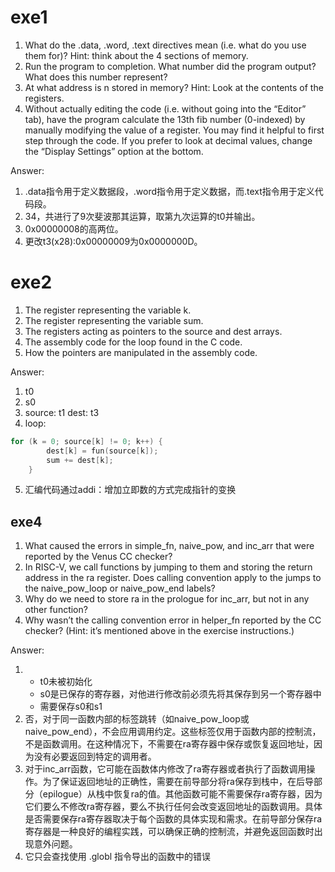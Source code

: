 # exe1
1. What do the .data, .word, .text directives mean (i.e. what do you use them for)? Hint: think about the 4 sections of memory.
2. Run the program to completion. What number did the program output? What does this number represent?
3. At what address is n stored in memory? Hint: Look at the contents of the registers.
4. Without actually editing the code (i.e. without going into the “Editor” tab), have the program calculate the 13th fib number (0-indexed) by manually modifying the value of a register. You may find it helpful to first step through the code. If you prefer to look at decimal values, change the “Display Settings” option at the bottom.


Answer:
1. .data指令用于定义数据段，.word指令用于定义数据，而.text指令用于定义代码段。
2.  34，共进行了9次斐波那其运算，取第九次运算的t0并输出。
3.  0x00000008的高两位。
4.   更改t3(x28):0x00000009为0x0000000D。

# exe2
1. The register representing the variable k.
2. The register representing the variable sum.
3. The registers acting as pointers to the source and dest arrays.
4. The assembly code for the loop found in the C code.
5. How the pointers are manipulated in the assembly code.

Answer:
1. t0
2. s0
3. source: t1   dest: t3
4.  loop:
```C
for (k = 0; source[k] != 0; k++) {
        dest[k] = fun(source[k]);
        sum += dest[k];
    }
```
5.  汇编代码通过addi：增加立即数的方式完成指针的变换

## exe4
1. What caused the errors in simple_fn, naive_pow, and inc_arr that were reported by the Venus CC checker?
2. In RISC-V, we call functions by jumping to them and storing the return address in the ra register. Does calling convention apply to the jumps to the naive_pow_loop or naive_pow_end labels?
3. Why do we need to store ra in the prologue for inc_arr, but not in any other function?
4. Why wasn’t the calling convention error in helper_fn reported by the CC checker? (Hint: it’s mentioned above in the exercise instructions.)

Answer:
1. - t0未被初始化
    -  s0是已保存的寄存器，对他进行修改前必须先将其保存到另一个寄存器中
    -  需要保存s0和s1
2. 否，对于同一函数内部的标签跳转（如naive_pow_loop或naive_pow_end），不会应用调用约定。这些标签仅用于函数内部的控制流，不是函数调用。在这种情况下，不需要在ra寄存器中保存或恢复返回地址，因为没有必要返回到特定的调用者。
3. 对于inc_arr函数，它可能在函数体内修改了ra寄存器或者执行了函数调用操作。为了保证返回地址的正确性，需要在前导部分将ra保存到栈中，在后导部分（epilogue）从栈中恢复ra的值。其他函数可能不需要保存ra寄存器，因为它们要么不修改ra寄存器，要么不执行任何会改变返回地址的函数调用。具体是否需要保存ra寄存器取决于每个函数的具体实现和需求。在前导部分保存ra寄存器是一种良好的编程实践，可以确保正确的控制流，并避免返回函数时出现意外问题。
4. 它只会查找使用 .globl 指令导出的函数中的错误
